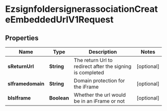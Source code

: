 

# EzsignfoldersignerassociationCreateEmbeddedUrlV1Request

## Properties

Name | Type | Description | Notes
------------ | ------------- | ------------- | -------------
**sReturnUrl** | **String** | The return Url to redirect after the signing is completed |  [optional]
**sIframedomain** | **String** | Domain protection for the iFrame |  [optional]
**bIsIframe** | **Boolean** | Whether the url would be in an iFrame or not |  [optional]




